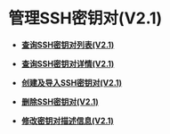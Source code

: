 # 管理SSH密钥对\(V2.1\)<a name="dew_02_0207"></a>

-   **[查询SSH密钥对列表\(V2.1\)](查询SSH密钥对列表(V2-1).md)**  

-   **[查询SSH密钥对详情\(V2.1\)](查询SSH密钥对详情(V2-1).md)**  

-   **[创建及导入SSH密钥对\(V2.1\)](创建及导入SSH密钥对(V2-1).md)**  

-   **[删除SSH密钥对\(V2.1\)](删除SSH密钥对(V2-1).md)**  

-   **[修改密钥对描述信息\(V2.1\)](修改密钥对描述信息(V2-1).md)**  

